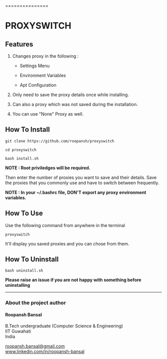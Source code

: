 ===============
# PROXYSWITCH


## Features
1) Changes proxy in the following :
		
	- Settings Menu

	- Environment Variables

	- Apt Configuration
	
2) Only need to save the proxy details once while installing.

3) Can also a proxy which was not saved during the installation.

4) You can use "None" Proxy as well.

## How To Install

	git clone https://github.com/roopansh/proxyswitch

	cd proxyswitch

	bash install.sh

**NOTE : Root priviledges will be required.**

Then enter the number of proxies you want to save and their details.
Save the proxies that you commonly use and have to switch between frequently.

**NOTE : In your ~/.bashrc file, DON'T export any proxy environment variables.**

## How To Use

Use the following command from anywhere in the terminal


	proxyswitch


It'll display you saved proxies and you can chose from them.

## How To Uninstall

	bash uninstall.sh

**Please raise an issue if you are not happy with something before uninstalling**

____________________

### About the project author
#### Roopansh Bansal
B.Tech undergraduate (Computer Science & Engineering)  
IIT Guwahati  
India  

roopansh.bansal@gmail.com  
www.linkedin.com/in/roopansh-bansal
